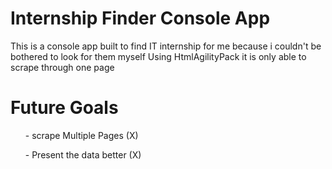 <h1>Internship Finder Console App</h1>
This is a console app built to find IT internship for me because i couldn't be bothered to look for them myself
Using HtmlAgilityPack
it is only able to scrape through one page

<h1>Future Goals</h1>
<ul>- scrape Multiple Pages (X)</ul>
<ul>- Present the data better (X)</ul>

